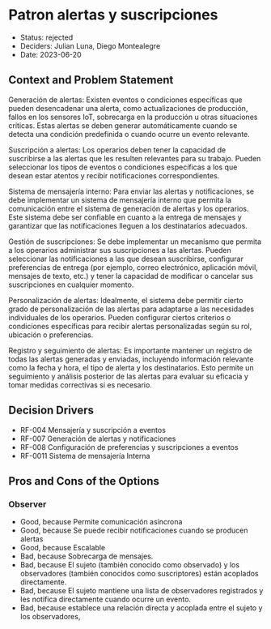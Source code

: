 # Patron alertas y suscripciones

* Status: rejected
* Deciders: Julian Luna, Diego Montealegre
* Date: 2023-06-20

## Context and Problem Statement

Generación de alertas: Existen eventos o condiciones específicas que pueden desencadenar una alerta, como actualizaciones de producción, fallos en los sensores IoT, sobrecarga en la producción u otras situaciones críticas. Estas alertas se deben generar automáticamente cuando se detecta una condición predefinida o cuando ocurre un evento relevante.

Suscripción a alertas: Los operarios deben tener la capacidad de suscribirse a las alertas que les resulten relevantes para su trabajo. Pueden seleccionar los tipos de eventos o condiciones específicas a los que desean estar atentos y recibir notificaciones correspondientes.

Sistema de mensajería interno: Para enviar las alertas y notificaciones, se debe implementar un sistema de mensajería interno que permita la comunicación entre el sistema de generación de alertas y los operarios. Este sistema debe ser confiable en cuanto a la entrega de mensajes y garantizar que las notificaciones lleguen a los destinatarios adecuados.

Gestión de suscripciones: Se debe implementar un mecanismo que permita a los operarios administrar sus suscripciones a las alertas. Pueden seleccionar las notificaciones a las que desean suscribirse, configurar preferencias de entrega (por ejemplo, correo electrónico, aplicación móvil, mensajes de texto, etc.) y tener la capacidad de modificar o cancelar sus suscripciones en cualquier momento.

Personalización de alertas: Idealmente, el sistema debe permitir cierto grado de personalización de las alertas para adaptarse a las necesidades individuales de los operarios. Pueden configurar ciertos criterios o condiciones específicas para recibir alertas personalizadas según su rol, ubicación o preferencias.

Registro y seguimiento de alertas: Es importante mantener un registro de todas las alertas generadas y enviadas, incluyendo información relevante como la fecha y hora, el tipo de alerta y los destinatarios. Esto permite un seguimiento y análisis posterior de las alertas para evaluar su eficacia y tomar medidas correctivas si es necesario.

## Decision Drivers

* RF-004	Mensajería y suscripción a eventos
* RF-007	Generación de alertas y notificaciones
* RF-008	Configuración de preferencias y suscripciones a eventos
* RF-0011	Sistema de mensajería Interna

## Pros and Cons of the Options

### Observer

* Good, because Permite comunicación asíncrona
* Good, because Se puede recibir notificaciones cuando se producen alertas
* Good, because Escalable
* Bad, because Sobrecarga de mensajes.
* Bad, because El sujeto (también conocido como observado) y los observadores (también conocidos como suscriptores) están acoplados directamente.
* Bad, because El sujeto mantiene una lista de observadores registrados y les notifica directamente cuando ocurre un evento.
* Bad, because establece una relación directa y acoplada entre el sujeto y los observadores,
